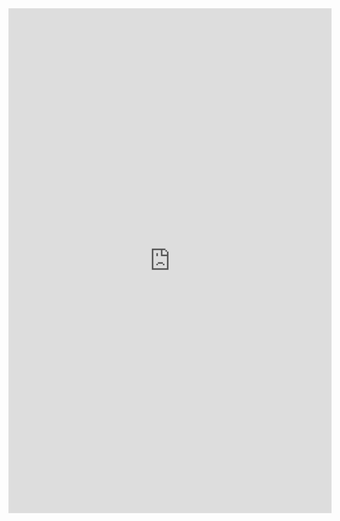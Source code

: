 <iframe src="https://docs.google.com/forms/d/e/1FAIpQLSfVudybfDniAN3aS14ekNa3qP-zxjqT_ZsHt2R573s_YQrIhA/viewform?embedded=true" width="640" height="1000" frameborder="0" marginheight="0" marginwidth="0">Loading…</iframe>